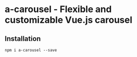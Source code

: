 # a-carousel - Flexible and customizable Vue.js carousel

## Installation
```
npm i a-carousel --save
```
